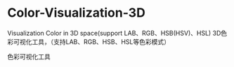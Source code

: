 Color-Visualization-3D
======================

Visualization Color in 3D space(support LAB、RGB、HSB(HSV)、HSL) 3D色彩可视化工具，（支持LAB、RGB、HSB、HSL等色彩模式）

色彩可视化工具
